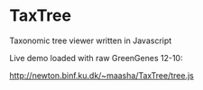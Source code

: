 TaxTree
=======

Taxonomic tree viewer written in Javascript

Live demo loaded with raw GreenGenes 12-10:

http://newton.binf.ku.dk/~maasha/TaxTree/tree.js
